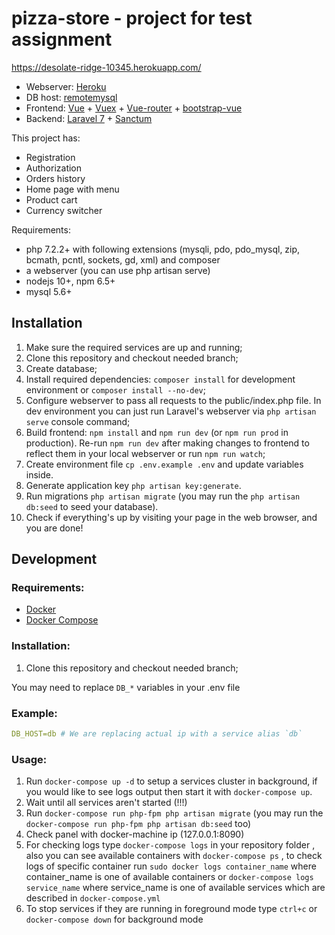 pizza-store - project for test assignment
========================================================
https://desolate-ridge-10345.herokuapp.com/
* Webserver: [Heroku](https://dashboard.heroku.com/login)
* DB host: [remotemysql](https://remotemysql.com/)
* Frontend: [Vue](https://vuejs.org/) + [Vuex](https://vuex.vuejs.org/) + [Vue-router](https://router.vuejs.org/) + [bootstrap-vue](https://bootstrap-vue.org/)
* Backend: [Laravel 7](https://laravel.com/) + [Sanctum](https://laravel.com/docs/7.x/sanctum#introduction)

This project has: 
* Registration
* Authorization
* Orders history
* Home page with menu
* Product cart
* Currency switcher


Requirements:

* php 7.2.2+ with following extensions (mysqli, pdo, pdo_mysql, zip, bcmath, pcntl, sockets, gd, xml) and composer
* a webserver (you can use php artisan serve)
* nodejs 10+, npm 6.5+
* mysql 5.6+

Installation
------------
1. Make sure the required services are up and running;
2. Clone this repository and checkout needed branch;
3. Create database;
4. Install required dependencies: `composer install` for development environment or `composer install --no-dev`;
5. Configure webserver to pass all requests to the public/index.php file.
 In dev environment you can just run Laravel's webserver via `php artisan serve` console command;
6. Build frontend: `npm install` and `npm run dev` (or `npm run prod` in production). Re-run `npm run dev` after making changes to frontend to reflect them in your local webserver or run `npm run watch`;
7. Create environment file `cp .env.example .env` and update variables inside.
8. Generate application key `php artisan key:generate`.
9. Run migrations `php artisan migrate` (you may run the `php artisan db:seed` to seed your database).
9. Check if everything's up by visiting your page in the web browser, and you are done!

Development
-----------

### Requirements:

* [Docker](https://docs.docker.com/install/#backporting) 
* [Docker Compose](https://docs.docker.com/compose/install/#install-compose)

### Installation:

1. Clone this repository and checkout needed branch;

You may need to replace `DB_*` variables in your .env file

### Example:

```yaml
DB_HOST=db # We are replacing actual ip with a service alias `db`
```

### Usage:

1. Run `docker-compose up -d` to setup a services cluster in background, if you would like to see logs output then start it with `docker-compose up`.
2. Wait until all services aren't started  (!!!)
3. Run `docker-compose run php-fpm php artisan migrate` (you may run the `docker-compose run php-fpm php artisan db:seed` too)
4. Check panel with docker-machine ip (127.0.0.1:8090)
5. For checking logs type `docker-compose logs` in your repository folder , also you can see available containers with `docker-compose ps` ,
to check logs of specific container run `sudo docker logs container_name` where container_name is one of available containers 
or `docker-compose logs service_name` where service_name is one of available services which are described in `docker-compose.yml` 
6. To stop services if they are running in foreground mode type `ctrl+c` or `docker-compose down` for background mode
